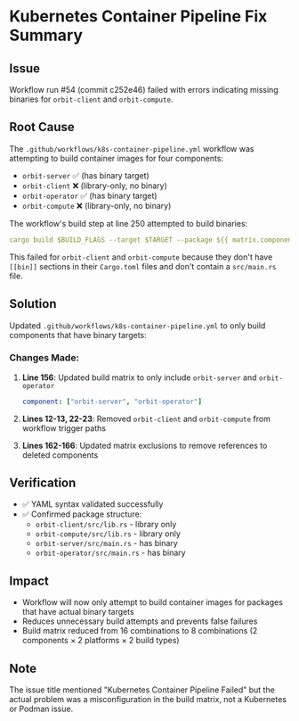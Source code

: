 # Kubernetes Container Pipeline Fix Summary

## Issue
Workflow run #54 (commit c252e46) failed with errors indicating missing binaries for `orbit-client` and `orbit-compute`.

## Root Cause
The `.github/workflows/k8s-container-pipeline.yml` workflow was attempting to build container images for four components:
- `orbit-server` ✅ (has binary target)
- `orbit-client` ❌ (library-only, no binary)
- `orbit-operator` ✅ (has binary target)
- `orbit-compute` ❌ (library-only, no binary)

The workflow's build step at line 250 attempted to build binaries:
```yaml
cargo build $BUILD_FLAGS --target $TARGET --package ${{ matrix.component }} --bin ${{ matrix.component }}
```

This failed for `orbit-client` and `orbit-compute` because they don't have `[[bin]]` sections in their `Cargo.toml` files and don't contain a `src/main.rs` file.

## Solution
Updated `.github/workflows/k8s-container-pipeline.yml` to only build components that have binary targets:

### Changes Made:
1. **Line 156**: Updated build matrix to only include `orbit-server` and `orbit-operator`
   ```yaml
   component: ["orbit-server", "orbit-operator"]
   ```
   
2. **Lines 12-13, 22-23**: Removed `orbit-client` and `orbit-compute` from workflow trigger paths

3. **Lines 162-166**: Updated matrix exclusions to remove references to deleted components

## Verification
- ✅ YAML syntax validated successfully
- ✅ Confirmed package structure:
  - `orbit-client/src/lib.rs` - library only
  - `orbit-compute/src/lib.rs` - library only  
  - `orbit-server/src/main.rs` - has binary
  - `orbit-operator/src/main.rs` - has binary

## Impact
- Workflow will now only attempt to build container images for packages that have actual binary targets
- Reduces unnecessary build attempts and prevents false failures
- Build matrix reduced from 16 combinations to 8 combinations (2 components × 2 platforms × 2 build types)

## Note
The issue title mentioned "Kubernetes Container Pipeline Failed" but the actual problem was a misconfiguration in the build matrix, not a Kubernetes or Podman issue.
